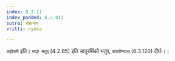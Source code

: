 ```yaml
---
index: 8.2.11
index_padded: 8.2.011
sutra: संज्ञायाम्
vritti: nyasa

---
```

`अहीवती` इति। `नद्यां मतुप्` (4.2.85) इति चातुरर्थिको भतुप्, `शरादीनाञ्च` (6.3.120) दीर्घः।।